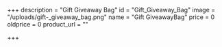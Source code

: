 +++
description = "Gift Giveaway Bag"
id = "Gift_Giveaway_Bag"
image = "/uploads/gift-_giveaway_bag.png"
name = "Gift GiveawayBag"
price = 0
oldprice = 0
product_url = ""

+++
